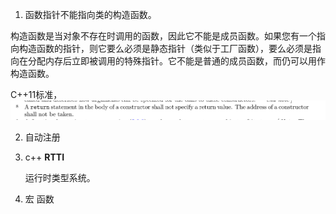 1.  函数指针不能指向类的构造函数。

   构造函数是当对象不存在时调用的函数，因此它不能是成员函数。如果您有一个指向构造函数的指针，则它要么必须是静态指针（类似于工厂函数），要么必须是指向在分配内存后立即被调用的特殊指针。它不能是普通的成员函数，而仍可以用作构造函数。

   C++11标准，![如图](https://github.com/whukxggx/ue4_doc/blob/master/c++12.1.png?raw=true)

2. 自动注册

3. c++ **RTTI**

   运行时类型系统。

4. 宏 函数